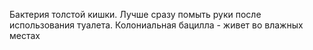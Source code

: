 Бактерия толстой кишки. Лучше сразу помыть руки после использования туалета. Колониальная бацилла - живет во влажных местах
